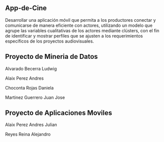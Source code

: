 ## App-de-Cine
Desarrollar una aplicación móvil que permita a los productores conectar y comunicarse de manera eficiente con actores, utilizando un modelo que agrupe las variables cualitativas de los actores mediante clústers, con el fin de identificar y mostrar perfiles que se ajusten a los requerimientos específicos de los proyectos audiovisuales.

## Proyecto de Mineria de Datos
Alvarado Becerra Ludwig

Alaix Perez Andres

Choconta Rojas Daniela

Martinez Guerrero Juan Jose

## Proyecto de Aplicaciones Moviles

Alaix Perez Andres Julian

Reyes Reina Alejandro

